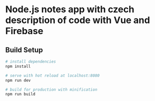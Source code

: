 # Node.js notes app with czech description of code with Vue and Firebase

## Build Setup

``` bash
# install dependencies
npm install

# serve with hot reload at localhost:8080
npm run dev

# build for production with minification
npm run build
```
